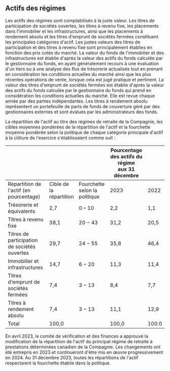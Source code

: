 ## Actifs des régimes

Les actifs des régimes sont comptabilisés à la juste valeur. Les titres de participation de sociétés ouvertes, les titres à revenu fixe, les placements dans l'immobilier et les infrastructures, ainsi que les placements à rendement absolu et les titres d'emprunt de sociétés fermées constituent les principales catégories d'actif. Les justes valeurs des titres de participation et des titres à revenu fixe sont principalement établies en fonction des prix cotés du marché. La valeur du fonds de l'immobilier et des infrastructures est établie d'après la valeur des actifs du fonds calculée par le gestionnaire du fonds, en ayant généralement recours à une évaluation d'un tiers ou à une analyse des flux de trésorerie actualisés tout en prenant en considération les conditions actuelles du marché ainsi que les plus récentes opérations de vente, lorsque cela est jugé pratique et pertinent. La valeur des titres d'emprunt de sociétés fermées est établie d'après la valeur des actifs du fonds calculée par le gestionnaire du fonds qui prend en considération les conditions actuelles du marché. Elle est revue chaque année par des parties indépendantes. Les titres à rendement absolu représentent un portefeuille de parts de fonds de couverture géré par des gestionnaires externes et sont évalués par les administrateurs des fonds.

La répartition de l'actif au titre des régimes de retraite de la Compagnie, les cibles moyennes pondérées de la répartition de l'actif et la fourchette moyenne pondérée selon la politique de chaque catégorie principale d'actif à la clôture de l'exercice s'établissaient comme suit :

|                                              |                            |                                  | Pourcentage des actifs du régime<br>aux 31 décembre |       |
|----------------------------------------------|----------------------------|----------------------------------|-----------------------------------------------------|-------|
| Répartition de l'actif (en pourcentage)      | Cible de la<br>répartition | Fourchette selon la<br>politique | 2023                                                | 2022  |
| Trésorerie et équivalents                    | 2,7                        | 0 – 10                           | 2,2                                                 | 1,1   |
| Titres à revenu fixe                         | 38,1                       | $20 - 43$                        | 31,2                                                | 20,5  |
| Titres de participation de sociétés ouvertes | 29,7                       | $24 - 55$                        | 35,8                                                | 46,4  |
| Immobilier et infrastructures                | 14,7                       | $6 - 20$                         | 11,3                                                | 11,4  |
| Titres d'emprunt de sociétés fermées         | 7,4                        | $3 - 13$                         | 8,4                                                 | 7,7   |
| Titres à rendement absolu                    | 7,4                        | $3 - 13$                         | 11,1                                                | 12,9  |
| Total                                        | 100,0                      |                                  | 100,0                                               | 100.0 |

En avril 2023, le comité de vérification et des finances a approuvé la modification de la répartition de l'actif du principal régime de retraite à prestations déterminées canadien de la Compagnie. Les changements ont été entrepris en 2023 et continueront d'être mis en œuvre progressivement en 2024. Au 31 décembre 2023, toutes les répartitions de l'actif respectaient la fourchette établie dans la politique.